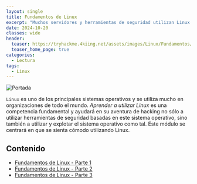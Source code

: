 ```yaml
---
layout: single
title: Fundamentos de Linux
excerpt: "Muchos servidores y herramientas de seguridad utilizan Linux. Aprenda a utilizar el sistema operativo Linux, una habilidad fundamental en materia de ciberseguridad."
date: 2024-10-20
classes: wide
header:
  teaser: https://tryhackme.4kiing.net/assets/images/Linux/Fundamentos/Tux.png
  teaser_home_page: true
categories:
  - Lectura
tags:
  - Linux
---
```


![Portada](https://tryhackme.4kiing.net/assets/images/Linux/Fundamentos/Portada.png)

`Linux` es uno de los principales sistemas operativos y se utiliza mucho en organizaciones de todo el mundo. *Aprender a utilizar Linux* es una competencia fundamental y ayudará en su aventura de hacking no sólo a utilizar herramientas de seguridad basadas en este sistema operativo, sino también a utilizar y explotar el sistema operativo como tal. Este módulo se centrará en que se sienta cómodo utilizando Linux.

## Contenido
- [Fundamentos de Linux - Parte 1](https://modulos.4kiing.sbs/Linux-1/)
- [Fundamentos de Linux - Parte 2](https://modulos.4kiing.sbs/Linux-2/)
- [Fundamentos de Linux - Parte 3](https://modulos.4kiing.sbs/Linux-3/)

